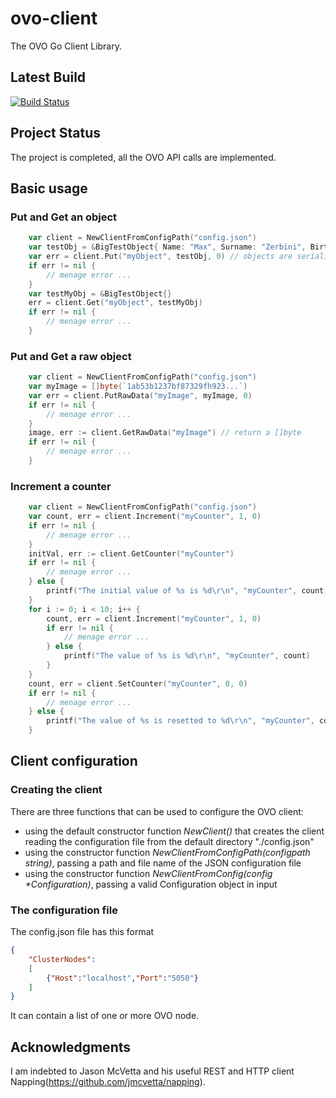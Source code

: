 # ovo-client
The OVO Go Client Library.

## Latest Build
[![Build Status](https://drone.io/github.com/maxzerbini/ovoclient/status.png)](https://drone.io/github.com/maxzerbini/ovoclient/latest)

## Project Status
The project is completed, all the OVO API calls are implemented.

## Basic usage

### Put and Get an object
```Go
	var client = NewClientFromConfigPath("config.json")
	var testObj = &BigTestObject{ Name: "Max", Surname: "Zerbini", BirthDate: time.Now(), Id: 111, LotOfData: make([]byte, 10000, 10000)}
	var err = client.Put("myObject", testObj, 0) // objects are serialized in JSON
	if err != nil {
		// menage error ...
	}
	var testMyObj = &BigTestObject{}
	err = client.Get("myObject", testMyObj)
	if err != nil {
		// menage error ...
	}
```

### Put and Get a raw object
```Go
	var client = NewClientFromConfigPath("config.json")
	var myImage = []byte(`1ab53b1237bf87329fh923...`)
	var err = client.PutRawData("myImage", myImage, 0)
	if err != nil {
		// menage error ...
	}
	image, err := client.GetRawData("myImage") // return a []byte 
	if err != nil {
		// menage error ...
	}
```

### Increment a counter
```Go
    var client = NewClientFromConfigPath("config.json")
	var count, err = client.Increment("myCounter", 1, 0)
	if err != nil {
		// menage error ...
	}
	initVal, err := client.GetCounter("myCounter")
	if err != nil {
		// menage error ...
	} else {
		printf("The initial value of %s is %d\r\n", "myCounter", count)
	}
	for i := 0; i < 10; i++ {
		count, err = client.Increment("myCounter", 1, 0)
		if err != nil {
			// menage error ...
		} else {
			printf("The value of %s is %d\r\n", "myCounter", count)
		}
	}
	count, err = client.SetCounter("myCounter", 0, 0)
	if err != nil {
		// menage error ...
	} else {
		printf("The value of %s is resetted to %d\r\n", "myCounter", count)
	}
```

## Client configuration

### Creating the client
There are three functions that can be used to configure the OVO client:
- using the default constructor function _NewClient()_ that creates the client reading the configuration file from the default directory "./config.json"
- using the constructor function _NewClientFromConfigPath(configpath string)_, passing a path and file name of the JSON configuration file
- using the constructor function _NewClientFromConfig(config *Configuration)_, passing a valid Configuration object in input

### The configuration file
The config.json file has this format
```JSON
{
	"ClusterNodes":
	[
		{"Host":"localhost","Port":"5050"}
	]
}
```
It can contain a list of one or more OVO node.

## Acknowledgments
I am indebted to Jason McVetta and his useful REST and HTTP client Napping(https://github.com/jmcvetta/napping).
